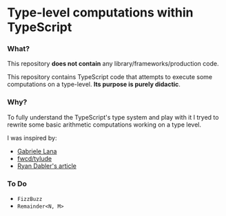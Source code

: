 # Type-level computations within TypeScript

### What?
This repository <b>does not contain</b> any library/frameworks/production code.

This repository contains TypeScript code that attempts to execute some computations on a type-level. <b>Its purpose is purely didactic</b>.

### Why?
To fully understand the TypeScript's type system and play with it I tryed to rewrite some basic arithmetic computations working on a type level.

I was inspired by:
- [Gabriele Lana](https://github.com/gabrielelana)
- [fwcd/tylude](https://github.com/fwcd/tylude)
- [Ryan Dabler's article](https://itnext.io/implementing-arithmetic-within-typescripts-type-system-a1ef140a6f6f)

### To Do
- `FizzBuzz`
- `Remainder<N, M>`
